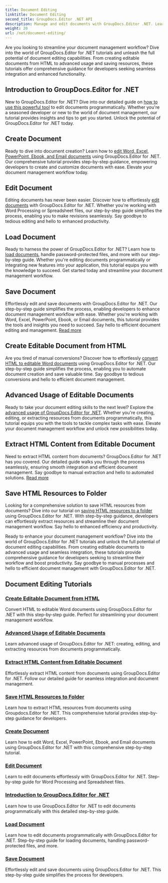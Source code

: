 ```yaml
---
title: Document Editing
linktitle: Document Editing
second_title: GroupDocs.Editor .NET API
description: Manage and edit documents with GroupDocs.Editor .NET. Learn how to create, edit, and save documents with ease. Enhance your document management workflow today!
weight: 20
url: /net/document-editing/
---
```


Are you looking to streamline your document management workflow? Dive into the world of GroupDocs.Editor for .NET tutorials and unleash the full potential of document editing capabilities. From creating editable documents from HTML to advanced usage and saving resources, these tutorials offer comprehensive guidance for developers seeking seamless integration and enhanced functionality.

## Introduction to GroupDocs.Editor for .NET

New to GroupDocs.Editor for .NET? Dive into our detailed guide on [how to use this powerful tool](./introduction-groupdocs-editor/) to edit documents programmatically. Whether you're a seasoned developer or new to the world of document management, our tutorial provides insights and tips to get you started. Unlock the potential of GroupDocs.Editor for .NET today.

## Create Document

Ready to dive into document creation? Learn how to [edit Word, Excel, PowerPoint, Ebook, and Email documents](./create-document/) using GroupDocs.Editor for .NET. Our comprehensive tutorial provides step-by-step guidance, empowering developers to create and customize documents with ease. Elevate your document management workflow today.

## Edit Document

Editing documents has never been easier. Discover how to effortlessly [edit documents](./edit-document/) with GroupDocs.Editor for .NET. Whether you're working with Word Processing or Spreadsheet files, our step-by-step guide simplifies the process, enabling you to make revisions seamlessly. Say goodbye to tedious editing and hello to enhanced productivity.


## Load Document

Ready to harness the power of GroupDocs.Editor for .NET? Learn how to [load documents](./load-document/), handle password-protected files, and more with our step-by-step guide. Whether you're editing documents programmatically or integrating new features into your application, this tutorial equips you with the knowledge to succeed. Get started today and streamline your document management workflow.

## Save Document

Effortlessly edit and save documents with GroupDocs.Editor for .NET. Our step-by-step guide simplifies the process, enabling developers to enhance document management workflow with ease. Whether you're working with Word, Excel, PowerPoint, Ebook, or Email documents, this tutorial provides the tools and insights you need to succeed. Say hello to efficient document editing and management. [Read more](./save-document/)

## Create Editable Document from HTML

Are you tired of manual conversions? Discover how to effortlessly [convert HTML to editable Word documents](./create-editable-document-from-html/) using GroupDocs.Editor for .NET. Our step-by-step guide simplifies the process, enabling you to automate document creation and save valuable time. Say goodbye to tedious conversions and hello to efficient document management.

## Advanced Usage of Editable Documents

Ready to take your document editing skills to the next level? Explore the [advanced usage of GroupDocs.Editor for .NET](./advanced-usage-of-editable-documents/). Whether you're creating, editing, or extracting resources from documents programmatically, this tutorial equips you with the tools to tackle complex tasks with ease. Elevate your document management workflow and unlock new possibilities today.

## Extract HTML Content from Editable Document

Need to extract HTML content from documents? GroupDocs.Editor for .NET has you covered. Our detailed guide walks you through the process seamlessly, ensuring smooth integration and efficient document management. Say goodbye to manual extraction and hello to automated solutions. [Read more](./extract-html-content-from-editable-document/)

## Save HTML Resources to Folder

Looking for a comprehensive solution to save HTML resources from documents? Dive into our tutorial on [saving HTML resources to a folder](./save-html-resources-to-folder/) using GroupDocs.Editor for .NET. With step-by-step guidance, developers can effortlessly extract resources and streamline their document management workflow. Say hello to enhanced efficiency and productivity.

Ready to enhance your document management workflow? Dive into the world of GroupDocs.Editor for .NET tutorials and unlock the full potential of document editing capabilities. From creating editable documents to advanced usage and seamless integration, these tutorials provide comprehensive guidance for developers seeking to streamline their workflow and boost productivity. Say goodbye to manual processes and hello to efficient document management with GroupDocs.Editor for .NET. 
## Document Editing Tutorials
### [Create Editable Document from HTML](./create-editable-document-from-html/)
Convert HTML to editable Word documents using GroupDocs.Editor for .NET with this step-by-step guide. Perfect for streamlining your document management workflow.
### [Advanced Usage of Editable Documents](./advanced-usage-of-editable-documents/)
Learn advanced usage of GroupDocs.Editor for .NET: creating, editing, and extracting resources from documents programmatically.
### [Extract HTML Content from Editable Document](./extract-html-content-from-editable-document/)
Effortlessly extract HTML content from documents using GroupDocs.Editor for .NET. Follow our detailed guide for seamless integration and document management.
### [Save HTML Resources to Folder](./save-html-resources-to-folder/)
Learn how to extract HTML resources from documents using Groupdocs.Editor for .NET. This comprehensive tutorial provides step-by-step guidance for developers.
### [Create Document](./create-document/)
Learn how to edit Word, Excel, PowerPoint, Ebook, and Email documents using GroupDocs.Editor for .NET with this comprehensive step-by-step tutorial.
### [Edit Document](./edit-document/)
Learn to edit documents effortlessly with GroupDocs.Editor for .NET. Step-by-step guide for Word Processing and Spreadsheet files.
### [Introduction to GroupDocs.Editor for .NET](./introduction-groupdocs-editor/)
Learn how to use GroupDocs.Editor for .NET to edit documents programmatically with this detailed step-by-step guide.
### [Load Document](./load-document/)
Learn how to edit documents programmatically with GroupDocs.Editor for .NET. Step-by-step guide for loading documents, handling password-protected files, and more.
### [Save Document](./save-document/)
Effortlessly edit and save documents using GroupDocs.Editor for .NET. This step-by-step guide simplifies the process for developers.